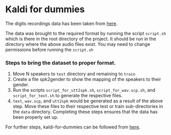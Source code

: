 # Kaldi for dummies

The digits recordings data has been taken from [here](https://github.com/Jakobovski/free-spoken-digit-dataset/tree/master/recordings).

The data was brought to the required format by running the script `script.sh` which is there in the root directory of the project. It should be run in the directory where the above audio files exist. You may need to change permissions before running the `script.sh`

### Steps to bring the dataset to proper format.
1. Move N speakers to `test` directory and remaining to `train`
2. Create a file spk2gender to show the mapping of the speakers to their gender.
3. Run the scripts `script_for_utt2spk.sh`, `script_for_wav.scp.sh`, and `script_for_text.sh` to generate the respective files.
4. `text`, `wav.scp`, and `utt2spk` would be generated as a result of the above step. Move these files to their respective test or train sub-directories in the `data` directory.
Completing these steps ensures that the data has been properly set up.

For further steps, kaldi-for-dummies can be followed from [here](http://www.dsp.agh.edu.pl/_media/pl:dydaktyka:kaldi_for_dummies.pdf).
